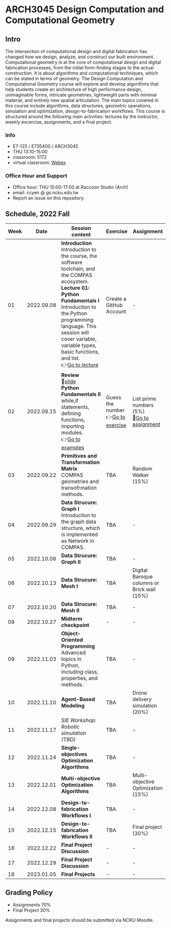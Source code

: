 # ARCH3045 Design Computation and Computational Geometry

## Intro

The intersection of computational design and digital fabrication has changed how we design, analyze, and construct our built environment. Computational geometry is at the core of computational design and digital fabrication processes, from the initial form-finding stages to the actual construction. It is about algorithms and computational techniques, which can be stated in terms of geometry. The Design Computation and Computational Geometry course will explore and develop algorithms that help students create an architecture of high performance design, unimaginable forms, intricate geometries, lightweight parts with minimal material, and entirely new spatial articulation. The main topics covered in this course include algorithms, data structures, geometric operations, simulation and optimization, design-to-fabrication workflows. This course is structured around the following main activities: lectures by the instructor, weekly excercise, assignments, and a final project.

### Info
* E7-125 / E735400 / ARCH3045
* THU 13:10-15:00
* classroom: 5172
* virtual classroom: [Webex](https://nckucc.webex.com/meet/z10907049)

### Office Hour and Support
* Office hour: THU 15:00-17:00 at Raccoon Studio (Arch)
* email: ccyen @ gs.ncku.edu.tw
* Report an issue on this repository.

## Schedule, 2022 Fall

| Week | Date       | Session content                                                                                                                                                                                                                                                                                                               | Exercise                                                                      | Assignment                                                                            |
| ---- | ---------- | ----------------------------------------------------------------------------------------------------------------------------------------------------------------------------------------------------------------------------------------------------------------------------------------------------------------------------- | ----------------------------------------------------------------------------- | ------------------------------------------------------------------------------------- |
| 01   | 2022.09.08 | **Introduction**<br>Introduction to the course, the software toolchain, and the COMPAS ecosystem.<br>**Lecture 01: Python Fundamentals I**<br>Introduction to the Python programming language. This session will cover variable, variable types, basic functions, and list.<br>👉[Go to lecture](Lecture/Lecture_01/README.md) | Create a GitHub Account                                                       | -                                                                                     |
| 02   | 2022.09.15 | **Review**<br>📖[slide](https://docs.google.com/presentation/d/1iEoZlb6EsvBIl2hRl6EzfJ2EgmVMP2Ejzb6TDcSAd38/edit#slide=id.g15165464355_3_27)<br>**Python Fundamentals II**<br>while,if statements, defining functions, importing modules.<br>👉[Go to examples](Lecture/Lecture_02/Examples/)                                   | Guess the number<br>👉[Go to exercise](/Exercise/0_Guess_the_Number/README.md) | List prime numbers (5%)<br>📄[Go to assignment](/Assignment/0_prime_numbers/README.md) |
| 03   | 2022.09.22 | **Primitives and Transformation Matrix**<br>COMPAS geometries and transofrmation methods.                                                                                                                                                                                                                                     | TBA                                                                           | Random Walker (15%)                                                                   |
| 04   | 2022.09.29 | **Data Strucure: Graph I**<br>Introduction to the graph data structure, which is implemented as Network in COMPAS.                                                                                                                                                                                                            | TBA                                                                           | -                                                                                     |
| 05   | 2022.10.06 | **Data Strucure: Graph II**<br>                                                                                                                                                                                                                                                                                               | TBA                                                                           | -                                                                                     |
| 06   | 2022.10.13 | **Data Strucure: Mesh I**<br>                                                                                                                                                                                                                                                                                                 | TBA                                                                           | Digital Baroque columns or Brick wall (15%)                                           |
| 07   | 2022.10.20 | **Data Strucure: Mesh II**<br>                                                                                                                                                                                                                                                                                                | TBA                                                                           | -                                                                                     |
| 08   | 2022.10.27 | **Midterm checkpoint**<br>                                                                                                                                                                                                                                                                                                    | -                                                                             | -                                                                                     |
| 09   | 2022.11.03 | **Object-Oriented Programming**<br>Advanced topics in Python, including class, properties, and methods.                                                                                                                                                                                                                       | TBA                                                                           | -                                                                                     |
| 10   | 2022.11.10 | **Agent-Based Modeling**<br>                                                                                                                                                                                                                                                                                                  | TBA                                                                           | Drone delivery simulation (20%)                                                       |
| 11   | 2022.11.17 | *SIE Workshop: Robotic simulation (TBD)*                                                                                                                                                                                                                                                                                      | TBA                                                                           | -                                                                                     |
| 12   | 2022.11.24 | **Single-objectives Optimization Algorithms**<br>                                                                                                                                                                                                                                                                             | TBA                                                                           | -                                                                                     |
| 13   | 2022.12.01 | **Multi-objective Optimization Algorithms**<br>                                                                                                                                                                                                                                                                               | TBA                                                                           | Multi-objective Optimization (15%)                                                    |
| 14   | 2022.12.08 | **Design-to-fabrication Workflows I**                                                                                                                                                                                                                                                                                         | TBA                                                                           | -                                                                                     |
| 15   | 2022.12.15 | **Design-to-fabrication Workflows II**                                                                                                                                                                                                                                                                                        | TBA                                                                           | Final project (30%)                                                                   |
| 16   | 2022.12.22 | **Final Project Discussion**                                                                                                                                                                                                                                                                                                  | -                                                                             | -                                                                                     |
| 17   | 2022.12.29 | **Final Project Discussion**                                                                                                                                                                                                                                                                                                  | -                                                                             | -                                                                                     |
| 18   | 2023.01.05 | **Final Projects**                                                                                                                                                                                                                                                                                                            | -                                                                             | -                                                                                     |


## Grading Policy
* Assignments 70% 
* Final Project 30%

Assignments and final projects should be submitted via NCKU Moodle. 